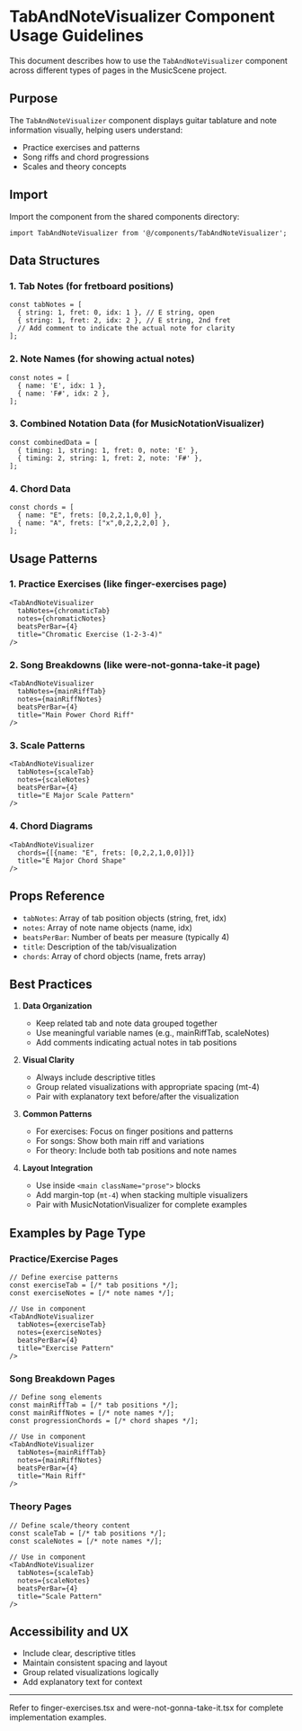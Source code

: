 # TabAndNoteVisualizer Component Usage Guidelines

This document describes how to use the `TabAndNoteVisualizer` component across different types of pages in the MusicScene project.

## Purpose
The `TabAndNoteVisualizer` component displays guitar tablature and note information visually, helping users understand:
- Practice exercises and patterns
- Song riffs and chord progressions
- Scales and theory concepts

## Import
Import the component from the shared components directory:

```tsx
import TabAndNoteVisualizer from '@/components/TabAndNoteVisualizer';
```

## Data Structures

### 1. Tab Notes (for fretboard positions)
```tsx
const tabNotes = [
  { string: 1, fret: 0, idx: 1 }, // E string, open
  { string: 1, fret: 2, idx: 2 }, // E string, 2nd fret
  // Add comment to indicate the actual note for clarity
];
```

### 2. Note Names (for showing actual notes)
```tsx
const notes = [
  { name: 'E', idx: 1 },
  { name: 'F#', idx: 2 },
];
```

### 3. Combined Notation Data (for MusicNotationVisualizer)
```tsx
const combinedData = [
  { timing: 1, string: 1, fret: 0, note: 'E' },
  { timing: 2, string: 1, fret: 2, note: 'F#' },
];
```

### 4. Chord Data
```tsx
const chords = [
  { name: "E", frets: [0,2,2,1,0,0] },
  { name: "A", frets: ["x",0,2,2,2,0] },
];
```

## Usage Patterns

### 1. Practice Exercises (like finger-exercises page)
```tsx
<TabAndNoteVisualizer
  tabNotes={chromaticTab}
  notes={chromaticNotes}
  beatsPerBar={4}
  title="Chromatic Exercise (1-2-3-4)"
/>
```

### 2. Song Breakdowns (like were-not-gonna-take-it page)
```tsx
<TabAndNoteVisualizer
  tabNotes={mainRiffTab}
  notes={mainRiffNotes}
  beatsPerBar={4}
  title="Main Power Chord Riff"
/>
```

### 3. Scale Patterns
```tsx
<TabAndNoteVisualizer
  tabNotes={scaleTab}
  notes={scaleNotes}
  beatsPerBar={4}
  title="E Major Scale Pattern"
/>
```

### 4. Chord Diagrams
```tsx
<TabAndNoteVisualizer
  chords={[{name: "E", frets: [0,2,2,1,0,0]}]}
  title="E Major Chord Shape"
/>
```

## Props Reference
- `tabNotes`: Array of tab position objects (string, fret, idx)
- `notes`: Array of note name objects (name, idx)
- `beatsPerBar`: Number of beats per measure (typically 4)
- `title`: Description of the tab/visualization
- `chords`: Array of chord objects (name, frets array)

## Best Practices

1. **Data Organization**
   - Keep related tab and note data grouped together
   - Use meaningful variable names (e.g., mainRiffTab, scaleNotes)
   - Add comments indicating actual notes in tab positions

2. **Visual Clarity**
   - Always include descriptive titles
   - Group related visualizations with appropriate spacing (mt-4)
   - Pair with explanatory text before/after the visualization

3. **Common Patterns**
   - For exercises: Focus on finger positions and patterns
   - For songs: Show both main riff and variations
   - For theory: Include both tab positions and note names

4. **Layout Integration**
   - Use inside `<main className="prose">` blocks
   - Add margin-top (`mt-4`) when stacking multiple visualizers
   - Pair with MusicNotationVisualizer for complete examples

## Examples by Page Type

### Practice/Exercise Pages
```tsx
// Define exercise patterns
const exerciseTab = [/* tab positions */];
const exerciseNotes = [/* note names */];

// Use in component
<TabAndNoteVisualizer
  tabNotes={exerciseTab}
  notes={exerciseNotes}
  beatsPerBar={4}
  title="Exercise Pattern"
/>
```

### Song Breakdown Pages
```tsx
// Define song elements
const mainRiffTab = [/* tab positions */];
const mainRiffNotes = [/* note names */];
const progressionChords = [/* chord shapes */];

// Use in component
<TabAndNoteVisualizer
  tabNotes={mainRiffTab}
  notes={mainRiffNotes}
  beatsPerBar={4}
  title="Main Riff"
/>
```

### Theory Pages
```tsx
// Define scale/theory content
const scaleTab = [/* tab positions */];
const scaleNotes = [/* note names */];

// Use in component
<TabAndNoteVisualizer
  tabNotes={scaleTab}
  notes={scaleNotes}
  beatsPerBar={4}
  title="Scale Pattern"
/>
```

## Accessibility and UX
- Include clear, descriptive titles
- Maintain consistent spacing and layout
- Group related visualizations logically
- Add explanatory text for context

---

Refer to finger-exercises.tsx and were-not-gonna-take-it.tsx for complete implementation examples.